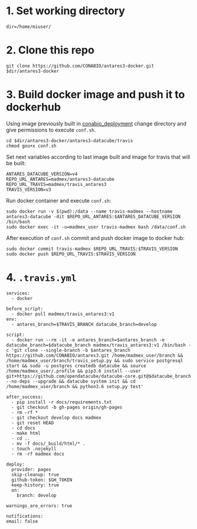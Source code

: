 # 1. Set working directory

```
dir=/home/miuser/
```
# 2. Clone this repo

```
git clone https://github.com/CONABIO/antares3-docker.git $dir/antares3-docker
````

# 3. Build docker image and push it to dockerhub


Using image previously built in [conabio_deployment](https://github.com/CONABIO/antares3-docker/tree/master/antares3-datacube/conabio_deployment#persist-docker-images) change directory and give permissions to execute `conf.sh`.

```
cd $dir/antares3-docker/antares3-datacube/travis
chmod gou+x conf.sh
```

Set next variables according to last image built and image for travis that will be built:

```
ANTARES_DATACUBE_VERSION=v4
REPO_URL_ANTARES=madmex/antares3-datacube
REPO_URL_TRAVIS=madmex/travis_antares3
TRAVIS_VERSION=v3
```

Run docker container and execute `conf.sh`:

```
sudo docker run -v $(pwd):/data --name travis-madmex --hostname antares3-datacube -dit $REPO_URL_ANTARES:$ANTARES_DATACUBE_VERSION /bin/bash
sudo docker exec -it -u=madmex_user travis-madmex bash /data/conf.sh
```

After execution of `conf.sh` commit and push docker image to docker hub:

```
sudo docker commit travis-madmex $REPO_URL_TRAVIS:$TRAVIS_VERSION
sudo docker push $REPO_URL_TRAVIS:$TRAVIS_VERSION
```

# 4. `.travis.yml`

```
services:
  - docker

before_script:
  - docker pull madmex/travis_antares3:v1
env:
  - antares_branch=$TRAVIS_BRANCH datacube_branch=develop
  
script:
  - docker run --rm -it -e antares_branch=$antares_branch -e datacube_branch=$datacube_branch madmex/travis_antares3:v1 /bin/bash -c 'git clone --single-branch -b $antares_branch https://github.com/CONABIO/antares3.git /home/madmex_user/branch && /home/madmex_user/branch/travis_setup.py && sudo service postgresql start && sudo -u postgres createdb datacube && source /home/madmex_user/.profile && pip3.6 install --user git+https://github.com/opendatacube/datacube-core.git@$datacube_branch --no-deps --upgrade && datacube system init && cd /home/madmex_user/branch && python3.6 setup.py test' 

after_success:
  - pip install -r docs/requirements.txt 
  - git checkout -b gh-pages origin/gh-pages
  - rm -rf *
  - git checkout develop docs madmex
  - git reset HEAD
  - cd docs
  - make html
  - cd ..
  - mv -f docs/_build/html/* .
  - touch .nojekyll
  - rm -rf madmex docs

deploy:
  provider: pages
  skip-cleanup: true
  github-token: $GH_TOKEN
  keep-history: true
  on:
    branch: develop

warnings_are_errors: true

notifications:
email: false
```

